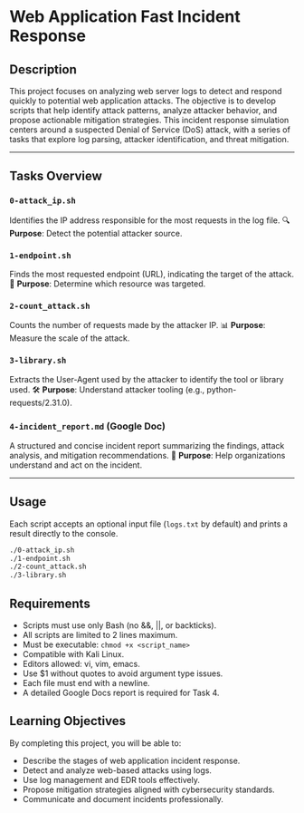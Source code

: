 # Web Application Fast Incident Response

## Description

This project focuses on analyzing web server logs to detect and respond quickly to potential web application attacks. The objective is to develop scripts that help identify attack patterns, analyze attacker behavior, and propose actionable mitigation strategies. This incident response simulation centers around a suspected Denial of Service (DoS) attack, with a series of tasks that explore log parsing, attacker identification, and threat mitigation.

---

## Tasks Overview

### `0-attack_ip.sh`
Identifies the IP address responsible for the most requests in the log file.
🔍 **Purpose**: Detect the potential attacker source.

### `1-endpoint.sh`
Finds the most requested endpoint (URL), indicating the target of the attack.
🎯 **Purpose**: Determine which resource was targeted.

### `2-count_attack.sh`
Counts the number of requests made by the attacker IP.
📊 **Purpose**: Measure the scale of the attack.

### `3-library.sh`
Extracts the User-Agent used by the attacker to identify the tool or library used.
🛠 **Purpose**: Understand attacker tooling (e.g., python-requests/2.31.0).

### `4-incident_report.md` (Google Doc)
A structured and concise incident report summarizing the findings, attack analysis, and mitigation recommendations.
📝 **Purpose**: Help organizations understand and act on the incident.

---

## Usage

Each script accepts an optional input file (`logs.txt` by default) and prints a result directly to the console.

```bash
./0-attack_ip.sh
./1-endpoint.sh
./2-count_attack.sh
./3-library.sh
```

## Requirements

- Scripts must use only Bash (no &&, ||, or backticks).
- All scripts are limited to 2 lines maximum.
- Must be executable: `chmod +x <script_name>`
- Compatible with Kali Linux.
- Editors allowed: vi, vim, emacs.
- Use $1 without quotes to avoid argument type issues.
- Each file must end with a newline.
- A detailed Google Docs report is required for Task 4.

## Learning Objectives

By completing this project, you will be able to:
- Describe the stages of web application incident response.
- Detect and analyze web-based attacks using logs.
- Use log management and EDR tools effectively.
- Propose mitigation strategies aligned with cybersecurity standards.
- Communicate and document incidents professionally.
